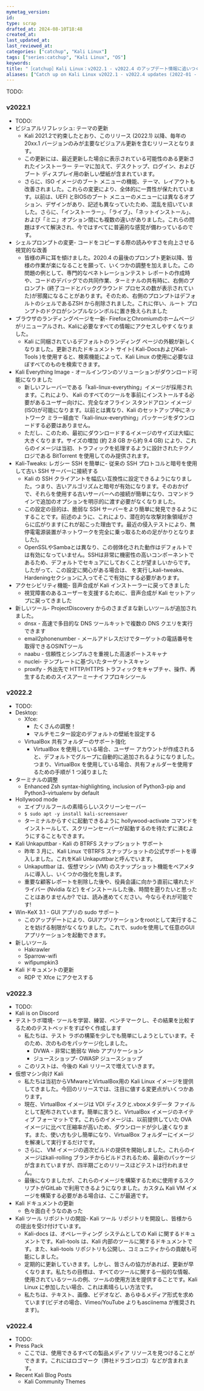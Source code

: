 ```yaml
---
mymetag_version:
id:
type: scrap
drafted_at: 2024-08-10T18:48
created_at:
last_updated_at:
last_reviewed_at:
categories: ["catchup", "Kali Linux"]
tags: ["series:catchup", "Kali Linux", "OS"]
keywords:
title: "［catchup］Kali Linux：v2022.1 - v2022.4 のアップデート情報に追いつく (2022-01 - 2022-12）"
aliases: ["Catch up on Kali Linux v2022.1 - v2022.4 updates (2022-01 - 2022-12）"]
---
```


TODO:

### v2022.1
- TODO:
- ビジュアルリフレッシュ: テーマの更新
    - Kali 2021.2で約束したとおり、このリリース (2022.1) 以降、毎年の 20xx.1 バージョンのみが主要なビジュアル更新を含むリリースとなります。
    - この更新には、最近更新した場合に表示されている可能性のある更新されたインストーラー テーマに加えて、デスクトップ、ログイン、およびブート ディスプレイ用の新しい壁紙が含まれています。
    - さらに、ISO イメージのブート メニューの機能、テーマ、レイアウトも改善されました。これらの変更により、全体的に一貫性が保たれています。以前は、UEFI とBIOSのブート メニューのメニューには異なるオプション、デザインがあり、記述も異なっていたため、混乱を招いていました。さらに、「インストーラー」、「ライブ」、「ネットインストール」、および「ミニ」オプション間にも複数の違いがありました。これらの問題はすべて解決され、今ではすべてに普遍的な感覚が備わっているのです。
- シェルプロンプトの変更- コードをコピーする際の読みやすさを向上させる視覚的な改善
    - 皆様の声に耳を傾けました。2020.4 の最後のプロンプト更新以降、皆様の作業が楽になることを願って、いくつかの調整を加えました。この問題の例として、専門的なペネトレーションテスト レポートの作成時や、コードのデバッグでの共同作業、ターミナルの共有時に、右側のプロンプト (終了コードとバックグラウンド プロセスの数が表示されていた)が邪魔になることがあります。そのため、右側のプロンプトはデフォルトのシェルであるZSH から削除されました。これに伴い、ルート プロンプトのドクロがシンプルなシンボルに置き換えられました
- ブラウザのランディングページを一新- FirefoxとChromiumのホームページがリニューアルされ、Kaliに必要なすべての情報にアクセスしやすくなりました。
    - Kali に同梱されているデフォルトのランディング ページの外観が新しくなりました。更新されたドキュメント サイト( Kali-DocsおよびKali-Tools )を使用すると、検索機能によって、Kali Linux の使用に必要なほぼすべてのものを検索できます。
- Kali Everything Image - オールインワンのソリューションがダウンロード可能になりました
    - 新しいフレーバーである「kali-linux-everything」イメージが採用されます。これにより、 Kali のすべてのツールを事前にインストールする必要があるユーザー向けに、完全なオフライン スタンドアロン イメージ(ISO)が可能になります。以前とは異なり、Kali のセットアップ中にネットワーク ミラー経由で「kali-linux-everything」パッケージをダウンロードする必要はありません。
    - ただし、このため、最初にダウンロードするイメージのサイズは大幅に大きくなります。サイズの増加 (約 2.8 GB から約 9.4 GB) により、これらのイメージは当初、トラフィックを処理するように設計されたテクノロジである BitTorrent を使用してのみ提供されます。
- Kali-Tweaks: レガシー SSH を簡単に- 従来の SSH プロトコルと暗号を使用して古い SSH サーバーに接続する
    - Kali の SSH クライアントを幅広い互換性に設定できるようになりました。つまり、古いアルゴリズムと暗号が有効になります。そのおかげで、それらを使用する古いサーバーへの接続が簡単になり、コマンドラインで追加のオプションを明示的に渡す必要がなくなりました。
    - この設定の目的は、脆弱な SSH サーバーをより簡単に発見できるようにすることです。前述のように、これにより、潜在的な攻撃対象領域がさらに広がります(これが起こった理由です。最近の侵入テストにより、無停電電源装置がネットワークを完全に乗っ取るための足がかりとなりました)。
    - OpenSSLやSambaとは異なり、この弱体化された動作はデフォルトでは有効になっていません。SSHは非常に機密性の高いコンポーネントであるため、デフォルトでセキュアにしておくことが望ましいからです。したがって、この設定に関心がある場合は、 を実行しkali-tweaks、Hardeningセクションに入ってそこで有効にする必要があります。
- アクセシビリティ機能- 音声合成が Kali インストーラーに戻ってきました
    - 視覚障害のあるユーザーを支援するために、音声合成が Kali セットアップに戻ってきました
- 新しいツール- ProjectDiscovery からのさまざまな新しいツールが追加されました。
    - dnsx - 高速で多目的な DNS ツールキットで複数の DNS クエリを実行できます
    - email2phonenumber - メールアドレスだけでターゲットの電話番号を取得できるOSINTツール
    - naabu - 信頼性とシンプルさを重視した高速ポートスキャナ
    - nuclei- テンプレートに基づいたターゲットスキャン
    - proxify - 外出先で HTTP/HTTPS トラフィックをキャプチャ、操作、再生するためのスイスアーミーナイフプロキシツール

### v2022.2
- TODO:
- Desktop:
    - Xfce:
        - たくさんの調整！
        - マルチモニター設定のデフォルトの壁紙を設定する
    - VirtualBox 共有フォルダーのサポート強化
        - VirtualBox を使用している場合、ユーザー アカウントが作成されると、デフォルトでグループに自動的に追加されるようになりました。つまり、VirtualBox を使用している場合、共有フォルダーを使用するための手順が 1 つ減りました
- ターミナルの調整
    - Enhanced Zsh syntax-highlighting, inclusion of Python3-pip and Python3-virtualenv by default
- Hollywood mode
    - エイプリルフールの素晴らしいスクリーンセーバー
    - `$ sudo apt -y install kali-screensaver`
    - ターミナルからすぐに起動できるように hollywood-activate コマンドをインストールして、スクリーンセーバーが起動するのを待たずに済むようにすることもできます。
- Kali Unkaputtbar - Kali の BTRFS スナップショット サポート
    - 昨年 3 月に、Kali Linux でBTRFS スナップショットの公式サポートを導入しました。これをKali Unkaputtbarと呼んでいます。 
    - Unkaputtbar は、仮想マシン (VM) のスナップショット機能をベアメタルに導入し、いくつかの強化を施します。
    - 重要な顧客レポートを削除した後や、役員会議に向かう直前に壊れたドライバー (Nvidia など) をインストールした後、時間を遡りたいと思ったことはありませんか? では、読み進めてください。今ならそれが可能です!
- Win-KeX 3.1 - GUI アプリの sudo サポート
    - このアップデートにより、GUIアプリケーションをrootとして実行することを妨げる制限がなくなりました。これで、sudoを使用して任意のGUIアプリケーションを起動できます。
- 新しいツール
    - Hakrawler
    - Sparrow-wifi
    - wifipumpkin3
- Kali ドキュメントの更新
    - RDP で Xfce にアクセスする

### v2022.3
- TODO:
- Kali is on Discord
- テストラボ環境- ツールを学習、練習、ベンチマークし、その結果を比較するためのテストベッドをすばやく作成します
    - 私たちは、テスト ラボの構築を少しでも簡単にしようとしています。そのため、次のものをパッケージ化しました。
        - DVWA - 非常に脆弱な Web アプリケーション
        - ジュースショップ- OWASP ジュースショップ
    - このリストは、今後の Kali リリースで増えていきます。
- 仮想マシン向け Kali
    - 私たちは当初からVMwareとVirtualBox用の Kali Linux イメージを提供してきました。今回のリリースでは、注目に値する変更点がいくつかあります。
    - 現在、VirtualBox イメージは VDI ディスクと.vboxメタデータ ファイルとして配布されています。簡単に言うと、VirtualBox イメージのネイティブ フォーマットです。これらのイメージは、以前提供していた OVA イメージに比べて圧縮率が高いため、ダウンロードが少し速くなります。また、使い方も少し簡単になり、VirtualBox フォルダーにイメージを解凍して実行するだけです。
    - さらに、 VM イメージの週次ビルドの提供を開始しました。これらのイメージはkali-rolling ブランチからビルドされるため、最新のパッケージが含まれていますが、四半期ごとのリリースほどテストは行われません。
    - 最後になりましたが、これらのイメージを構築するために使用するスクリプトがGitLab で利用できるようになりました。カスタム Kali VM イメージを構築する必要がある場合は、ここが最適です。
- Kali ドキュメントの更新
    - 色々面白そうなのあった
- Kali ツール リポジトリの開設- Kali ツール リポジトリを開設し、皆様からの提出を受け付けています。
    - Kali-docs は、オペレーティング システムとしての Kali に関するドキュメントです。Kali-tools は、Kali 内部のツールに関するドキュメントです。また、kali-tools リポジトリも公開し、コミュニティからの貢献も可能にしました。
    - 定期的に更新していきます。しかし、皆さんの協力があれば、更新が早くなります。私たちの目標は、すべてのツールに関する一般的な情報、使用されているツールの例、ツールの使用方法を提供することです。Kali Linux に参加したい場合、これは素晴らしい方法です。
    - 私たちは、テキスト、画像、ビデオなど、あらゆるメディア形式を求めています(ビデオの場合、Vimeo/YouTube よりもasciinema が推奨されます)。

### v2022.4
- TODO:
- Press Pack
    - ここでは、使用できるすべての製品メディア リソースを見つけることができます。これにはロゴマーク（弊社ドラゴンロゴ）などが含まれます。
- Recent Kali Blog Posts
    - Kali Community Themes
